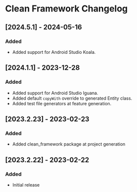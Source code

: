# Clean Framework Changelog

## [2024.5.1] - 2024-05-16

### Added
- Added support for Android Studio Koala.

## [2024.1.1] - 2023-12-28

### Added
- Added support for Android Studio Iguana.
- Added default `copyWith` override to generated Entity class.
- Added test file generators at feature generation.

## [2023.2.23] - 2023-02-23

### Added
- Added clean_framework package at project generation

## [2023.2.22] - 2023-02-22

### Added
- Initial release
